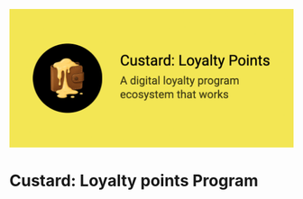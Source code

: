 ![](https://raw.githubusercontent.com/Custard-Technology/custard-app/refs/heads/main/frontend/public/hom2.png)

# Custard: Loyalty points Program
